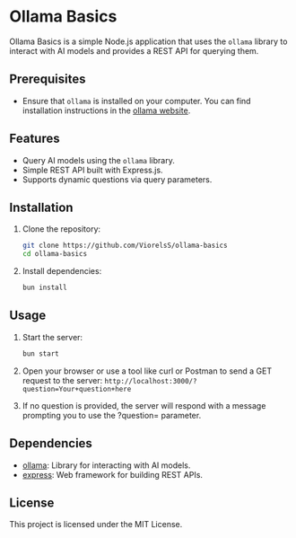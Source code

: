 # Ollama Basics

Ollama Basics is a simple Node.js application that uses the `ollama` library to interact with AI models and provides a REST API for querying them.

## Prerequisites

-   Ensure that `ollama` is installed on your computer. You can find installation instructions in the [ollama website](https://ollama.com/).

## Features

-   Query AI models using the `ollama` library.
-   Simple REST API built with Express.js.
-   Supports dynamic questions via query parameters.

## Installation

1. Clone the repository:

    ```bash
    git clone https://github.com/ViorelsS/ollama-basics
    cd ollama-basics
    ```

2. Install dependencies:
    ```bash
    bun install
    ```

## Usage

1. Start the server:

    ```bash
    bun start
    ```

2. Open your browser or use a tool like curl or Postman to send a GET request to the server:
   `http://localhost:3000/?question=Your+question+here`

3. If no question is provided, the server will respond with a message prompting you to use the ?question= parameter.

## Dependencies

-   [ollama](https://www.npmjs.com/package/ollama): Library for interacting with AI models.
-   [express](https://expressjs.com/): Web framework for building REST APIs.

## License

This project is licensed under the MIT License.
